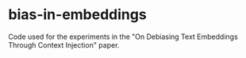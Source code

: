 # bias-in-embeddings
Code used for the experiments in the "On Debiasing Text Embeddings Through Context Injection" paper.
